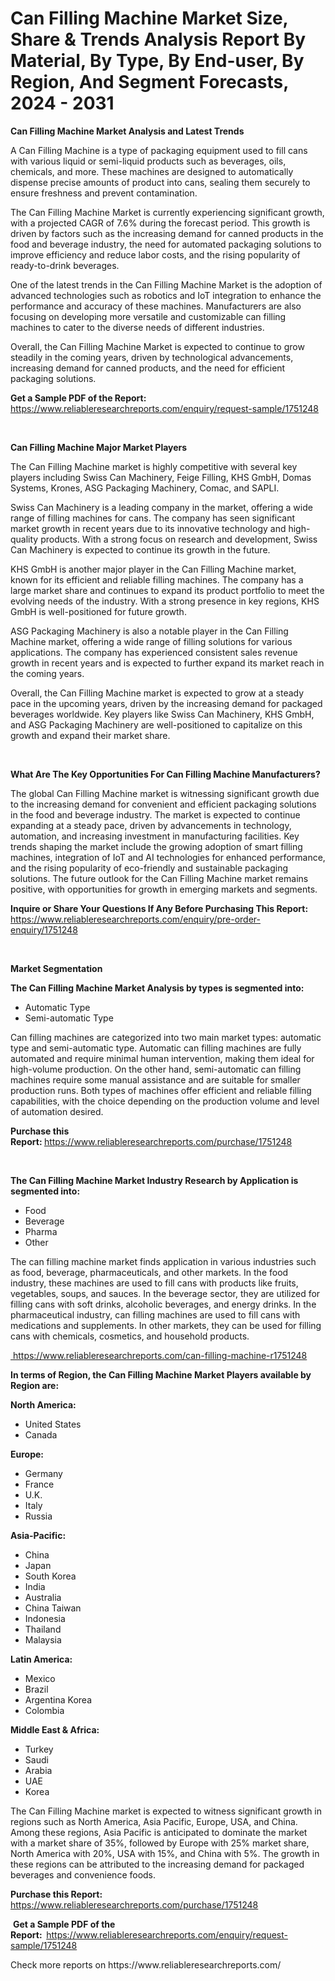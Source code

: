 <p><h1>Can Filling Machine Market Size, Share & Trends Analysis Report By Material, By Type, By End-user, By Region, And Segment Forecasts, 2024 - 2031</h1></p><p><strong>Can Filling Machine Market Analysis and Latest Trends</strong></p>
<p><p>A Can Filling Machine is a type of packaging equipment used to fill cans with various liquid or semi-liquid products such as beverages, oils, chemicals, and more. These machines are designed to automatically dispense precise amounts of product into cans, sealing them securely to ensure freshness and prevent contamination.</p><p>The Can Filling Machine Market is currently experiencing significant growth, with a projected CAGR of 7.6% during the forecast period. This growth is driven by factors such as the increasing demand for canned products in the food and beverage industry, the need for automated packaging solutions to improve efficiency and reduce labor costs, and the rising popularity of ready-to-drink beverages.</p><p>One of the latest trends in the Can Filling Machine Market is the adoption of advanced technologies such as robotics and IoT integration to enhance the performance and accuracy of these machines. Manufacturers are also focusing on developing more versatile and customizable can filling machines to cater to the diverse needs of different industries.</p><p>Overall, the Can Filling Machine Market is expected to continue to grow steadily in the coming years, driven by technological advancements, increasing demand for canned products, and the need for efficient packaging solutions.</p></p>
<p><strong>Get a Sample PDF of the Report:&nbsp;</strong> <a href="https://www.reliableresearchreports.com/enquiry/request-sample/1751248">https://www.reliableresearchreports.com/enquiry/request-sample/1751248</a></p>
<p>&nbsp;</p>
<p><strong>Can Filling Machine Major Market Players</strong></p>
<p><p>The Can Filling Machine market is highly competitive with several key players including Swiss Can Machinery, Feige Filling, KHS GmbH, Domas Systems, Krones, ASG Packaging Machinery, Comac, and SAPLI. </p><p>Swiss Can Machinery is a leading company in the market, offering a wide range of filling machines for cans. The company has seen significant market growth in recent years due to its innovative technology and high-quality products. With a strong focus on research and development, Swiss Can Machinery is expected to continue its growth in the future.</p><p>KHS GmbH is another major player in the Can Filling Machine market, known for its efficient and reliable filling machines. The company has a large market share and continues to expand its product portfolio to meet the evolving needs of the industry. With a strong presence in key regions, KHS GmbH is well-positioned for future growth.</p><p>ASG Packaging Machinery is also a notable player in the Can Filling Machine market, offering a wide range of filling solutions for various applications. The company has experienced consistent sales revenue growth in recent years and is expected to further expand its market reach in the coming years.</p><p>Overall, the Can Filling Machine market is expected to grow at a steady pace in the upcoming years, driven by the increasing demand for packaged beverages worldwide. Key players like Swiss Can Machinery, KHS GmbH, and ASG Packaging Machinery are well-positioned to capitalize on this growth and expand their market share.</p></p>
<p>&nbsp;</p>
<p><strong>What Are The Key Opportunities For Can Filling Machine Manufacturers?</strong></p>
<p><p>The global Can Filling Machine market is witnessing significant growth due to the increasing demand for convenient and efficient packaging solutions in the food and beverage industry. The market is expected to continue expanding at a steady pace, driven by advancements in technology, automation, and increasing investment in manufacturing facilities. Key trends shaping the market include the growing adoption of smart filling machines, integration of IoT and AI technologies for enhanced performance, and the rising popularity of eco-friendly and sustainable packaging solutions. The future outlook for the Can Filling Machine market remains positive, with opportunities for growth in emerging markets and segments.</p></p>
<p><strong>Inquire or Share Your Questions If Any Before Purchasing This Report:</strong> <a href="https://www.reliableresearchreports.com/enquiry/pre-order-enquiry/1751248">https://www.reliableresearchreports.com/enquiry/pre-order-enquiry/1751248</a></p>
<p>&nbsp;</p>
<p><strong>Market Segmentation</strong></p>
<p><strong>The Can Filling Machine Market Analysis by types is segmented into:</strong></p>
<p><ul><li>Automatic Type</li><li>Semi-automatic Type</li></ul></p>
<p><p>Can filling machines are categorized into two main market types: automatic type and semi-automatic type. Automatic can filling machines are fully automated and require minimal human intervention, making them ideal for high-volume production. On the other hand, semi-automatic can filling machines require some manual assistance and are suitable for smaller production runs. Both types of machines offer efficient and reliable filling capabilities, with the choice depending on the production volume and level of automation desired.</p></p>
<p><strong>Purchase this Report:&nbsp;</strong><a href="https://www.reliableresearchreports.com/purchase/1751248">https://www.reliableresearchreports.com/purchase/1751248</a></p>
<p>&nbsp;</p>
<p><strong>The Can Filling Machine Market Industry Research by Application is segmented into:</strong></p>
<p><ul><li>Food</li><li>Beverage</li><li>Pharma</li><li>Other</li></ul></p>
<p><p>The can filling machine market finds application in various industries such as food, beverage, pharmaceuticals, and other markets. In the food industry, these machines are used to fill cans with products like fruits, vegetables, soups, and sauces. In the beverage sector, they are utilized for filling cans with soft drinks, alcoholic beverages, and energy drinks. In the pharmaceutical industry, can filling machines are used to fill cans with medications and supplements. In other markets, they can be used for filling cans with chemicals, cosmetics, and household products.</p></p>
<p><a href="https://www.reliableresearchreports.com/can-filling-machine-r1751248">&nbsp;https://www.reliableresearchreports.com/can-filling-machine-r1751248</a></p>
<p><strong>In terms of Region, the Can Filling Machine Market Players available by Region are:</strong></p>
<p>
    <p> <strong> North America: </strong>
        <ul>
            <li>United States</li>
            <li>Canada</li>
        </ul>
        </p> 
    <p> <strong> Europe: </strong>
        <ul>
            <li>Germany</li>
            <li>France</li>
            <li>U.K.</li>
            <li>Italy</li>
            <li>Russia</li>
        </ul>
        </p> 
    <p> <strong> Asia-Pacific: </strong>
        <ul>
            <li>China</li>
            <li>Japan</li>
            <li>South Korea</li>
            <li>India</li>
            <li>Australia</li>
            <li>China Taiwan</li>
            <li>Indonesia</li>
            <li>Thailand</li>
            <li>Malaysia</li>
        </ul>
        </p> 
    <p> <strong> Latin America: </strong>
        <ul>
            <li>Mexico</li>
            <li>Brazil</li>
            <li>Argentina Korea</li>
            <li>Colombia</li>
        </ul>
        </p> 
    <p> <strong> Middle East & Africa: </strong>
        <ul>
            <li>Turkey</li>
            <li>Saudi</li>
            <li>Arabia</li>
            <li>UAE</li>
            <li>Korea</li>
        </ul>
    </p>
    </p>
<p><p>The Can Filling Machine market is expected to witness significant growth in regions such as North America, Asia Pacific, Europe, USA, and China. Among these regions, Asia Pacific is anticipated to dominate the market with a market share of 35%, followed by Europe with 25% market share, North America with 20%, USA with 15%, and China with 5%. The growth in these regions can be attributed to the increasing demand for packaged beverages and convenience foods.</p></p>
<p><strong>Purchase this Report: </strong><a href="https://www.reliableresearchreports.com/purchase/1751248">https://www.reliableresearchreports.com/purchase/1751248</a></p>
<p>&nbsp;<strong>Get a Sample PDF of the Report:&nbsp;&nbsp;</strong><a href="https://www.reliableresearchreports.com/enquiry/request-sample/1751248">https://www.reliableresearchreports.com/enquiry/request-sample/1751248</a></p>
<p><strong></strong></p>
<p>Check more reports on https://www.reliableresearchreports.com/</p>